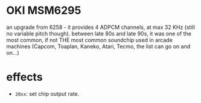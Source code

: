# OKI MSM6295

an upgrade from 6258 - it provides 4 ADPCM channels, at max 32 KHz (still no variable pitch though). between late 80s and late 90s, it was one of the most common, if not THE most common soundchip used in arcade machines (Capcom, Toaplan, Kaneko, Atari, Tecmo, the list can go on and on...)

# effects

- `20xx`: set chip output rate.
